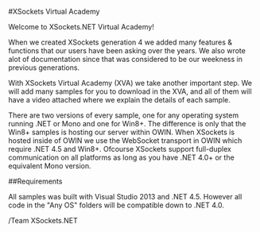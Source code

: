 #XSockets Virtual Academy

Welcome to XSockets.NET Virtual Academy!

When we created XSockets generation 4 we added many features & functions that our users have been asking over the years. We also wrote alot of documentation since that was considered to be our weekness in previous generations.

With XSockets Virtual Academy (XVA) we take another important step. We will add many samples for you to download in the XVA, and all of them will have a video attached where we explain the details of each sample.

There are two versions of every sample, one for any operating system running .NET or Mono and one for Win8+. The difference is only that the Win8+ samples is hosting our server within OWIN. When XSockets is hosted inside of OWIN we use the WebSocket transport in OWIN which require .NET 4.5 and Win8+. Ofcourse XSockets support full-duplex communication on all platforms as long as you have .NET 4.0+ or the equivalent Mono version.

##Requirements

All samples was built with Visual Studio 2013 and .NET 4.5. However all code in the "Any OS" folders will be compatible down to .NET 4.0.

/Team XSockets.NET




